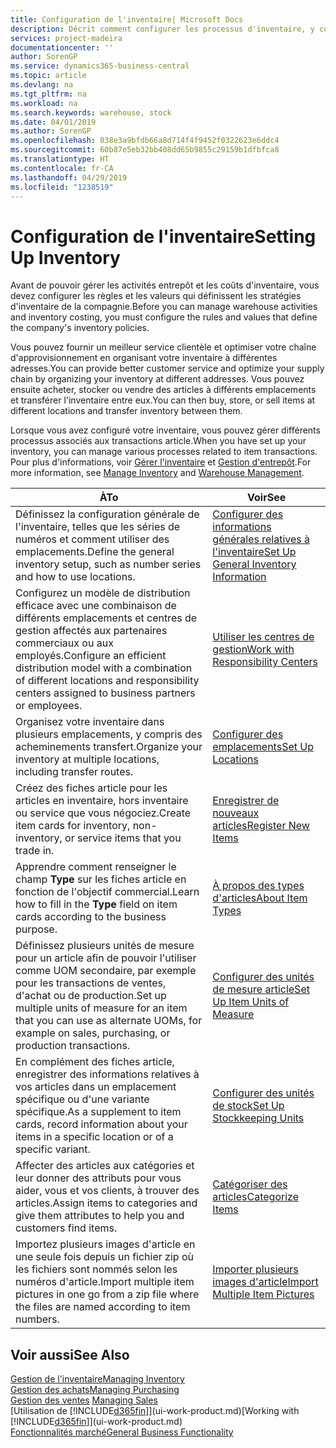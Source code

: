 ```yaml
---
title: Configuration de l'inventaire| Microsoft Docs
description: Décrit comment configurer les processus d'inventaire, y compris les acheminements pour le transfert et les emplacements, tels que des entrepôts.
services: project-madeira
documentationcenter: ''
author: SorenGP
ms.service: dynamics365-business-central
ms.topic: article
ms.devlang: na
ms.tgt_pltfrm: na
ms.workload: na
ms.search.keywords: warehouse, stock
ms.date: 04/01/2019
ms.author: SorenGP
ms.openlocfilehash: 038e3a9bfdb66a8d714f4f9452f0322623e6ddc4
ms.sourcegitcommit: 60b87e5eb32bb408dd65b9855c29159b1dfbfca8
ms.translationtype: HT
ms.contentlocale: fr-CA
ms.lasthandoff: 04/29/2019
ms.locfileid: "1238519"
---
```

# <a name="setting-up-inventory"></a><span data-ttu-id="98c0c-103">Configuration de l'inventaire</span><span class="sxs-lookup"><span data-stu-id="98c0c-103">Setting Up Inventory</span></span>
<span data-ttu-id="98c0c-104">Avant de pouvoir gérer les activités entrepôt et les coûts d'inventaire, vous devez configurer les règles et les valeurs qui définissent les stratégies d'inventaire de la compagnie.</span><span class="sxs-lookup"><span data-stu-id="98c0c-104">Before you can manage warehouse activities and inventory costing, you must configure the rules and values that define the company's inventory policies.</span></span>

<span data-ttu-id="98c0c-105">Vous pouvez fournir un meilleur service clientèle et optimiser votre chaîne d'approvisionnement en organisant votre inventaire à différentes adresses.</span><span class="sxs-lookup"><span data-stu-id="98c0c-105">You can provide better customer service and optimize your supply chain by organizing your inventory at different addresses.</span></span> <span data-ttu-id="98c0c-106">Vous pouvez ensuite acheter, stocker ou vendre des articles à différents emplacements et transférer l'inventaire entre eux.</span><span class="sxs-lookup"><span data-stu-id="98c0c-106">You can then buy, store, or sell items at different locations and transfer inventory between them.</span></span>

<span data-ttu-id="98c0c-107">Lorsque vous avez configuré votre inventaire, vous pouvez gérer différents processus associés aux transactions article.</span><span class="sxs-lookup"><span data-stu-id="98c0c-107">When you have set up your inventory, you can manage various processes related to item transactions.</span></span> <span data-ttu-id="98c0c-108">Pour plus d'informations, voir [Gérer l'inventaire](inventory-manage-inventory.md) et [Gestion d'entrepôt](warehouse-manage-warehouse.md).</span><span class="sxs-lookup"><span data-stu-id="98c0c-108">For more information, see [Manage Inventory](inventory-manage-inventory.md) and [Warehouse Management](warehouse-manage-warehouse.md).</span></span>

| <span data-ttu-id="98c0c-109">À</span><span class="sxs-lookup"><span data-stu-id="98c0c-109">To</span></span> | <span data-ttu-id="98c0c-110">Voir</span><span class="sxs-lookup"><span data-stu-id="98c0c-110">See</span></span> |
| --- | --- |
| <span data-ttu-id="98c0c-111">Définissez la configuration générale de l'inventaire, telles que les séries de numéros et comment utiliser des emplacements.</span><span class="sxs-lookup"><span data-stu-id="98c0c-111">Define the general inventory setup, such as number series and how to use locations.</span></span> |[<span data-ttu-id="98c0c-112">Configurer des informations générales relatives à l'inventaire</span><span class="sxs-lookup"><span data-stu-id="98c0c-112">Set Up General Inventory Information</span></span>](inventory-how-setup-general.md) |
|<span data-ttu-id="98c0c-113">Configurez un modèle de distribution efficace avec une combinaison de différents emplacements et centres de gestion affectés aux partenaires commerciaux ou aux employés.</span><span class="sxs-lookup"><span data-stu-id="98c0c-113">Configure an efficient distribution model with a combination of different locations and responsibility centers assigned to business partners or employees.</span></span>|[<span data-ttu-id="98c0c-114">Utiliser les centres de gestion</span><span class="sxs-lookup"><span data-stu-id="98c0c-114">Work with Responsibility Centers</span></span>](inventory-responsibility-centers.md)|
| <span data-ttu-id="98c0c-115">Organisez votre inventaire dans plusieurs emplacements, y compris des acheminements transfert.</span><span class="sxs-lookup"><span data-stu-id="98c0c-115">Organize your inventory at multiple locations, including transfer routes.</span></span> |[<span data-ttu-id="98c0c-116">Configurer des emplacements</span><span class="sxs-lookup"><span data-stu-id="98c0c-116">Set Up Locations</span></span>](inventory-how-register-new-items.md) |
| <span data-ttu-id="98c0c-117">Créez des fiches article pour les articles en inventaire, hors inventaire ou service que vous négociez.</span><span class="sxs-lookup"><span data-stu-id="98c0c-117">Create item cards for inventory, non-inventory, or service items that you trade in.</span></span> |[<span data-ttu-id="98c0c-118">Enregistrer de nouveaux articles</span><span class="sxs-lookup"><span data-stu-id="98c0c-118">Register New Items</span></span>](inventory-how-register-new-items.md) |
|<span data-ttu-id="98c0c-119">Apprendre comment renseigner le champ **Type** sur les fiches article en fonction de l'objectif commercial.</span><span class="sxs-lookup"><span data-stu-id="98c0c-119">Learn how to fill in the **Type** field on item cards according to the business purpose.</span></span>|[<span data-ttu-id="98c0c-120">À propos des types d'articles</span><span class="sxs-lookup"><span data-stu-id="98c0c-120">About Item Types</span></span>](inventory-about-item-types.md)|
|<span data-ttu-id="98c0c-121">Définissez plusieurs unités de mesure pour un article afin de pouvoir l'utiliser comme UOM secondaire, par exemple pour les transactions de ventes, d'achat ou de production.</span><span class="sxs-lookup"><span data-stu-id="98c0c-121">Set up multiple units of measure for an item that you can use as alternate UOMs, for example on sales, purchasing, or production transactions.</span></span>|[<span data-ttu-id="98c0c-122">Configurer des unités de mesure article</span><span class="sxs-lookup"><span data-stu-id="98c0c-122">Set Up Item Units of Measure</span></span>](inventory-how-setup-units-of-measure.md)|
|<span data-ttu-id="98c0c-123">En complément des fiches article, enregistrer des informations relatives à vos articles dans un emplacement spécifique ou d'une variante spécifique.</span><span class="sxs-lookup"><span data-stu-id="98c0c-123">As a supplement to item cards, record information about your items in a specific location or of a specific variant.</span></span>|[<span data-ttu-id="98c0c-124">Configurer des unités de stock</span><span class="sxs-lookup"><span data-stu-id="98c0c-124">Set Up Stockkeeping Units</span></span>](inventory-how-to-set-up-stockkeeping-units.md)|
| <span data-ttu-id="98c0c-125">Affecter des articles aux catégories et leur donner des attributs pour vous aider, vous et vos clients, à trouver des articles.</span><span class="sxs-lookup"><span data-stu-id="98c0c-125">Assign items to categories and give them attributes to help you and customers find items.</span></span> |[<span data-ttu-id="98c0c-126">Catégoriser des articles</span><span class="sxs-lookup"><span data-stu-id="98c0c-126">Categorize Items</span></span>](inventory-how-categorize-items.md) |
|<span data-ttu-id="98c0c-127">Importez plusieurs images d'article en une seule fois depuis un fichier zip où les fichiers sont nommés selon les numéros d'article.</span><span class="sxs-lookup"><span data-stu-id="98c0c-127">Import multiple item pictures in one go from a zip file where the files are named according to item numbers.</span></span>|[<span data-ttu-id="98c0c-128">Importer plusieurs images d'article</span><span class="sxs-lookup"><span data-stu-id="98c0c-128">Import Multiple Item Pictures</span></span>](inventory-how-import-item-pictures.md)|

## <a name="see-also"></a><span data-ttu-id="98c0c-129">Voir aussi</span><span class="sxs-lookup"><span data-stu-id="98c0c-129">See Also</span></span>
[<span data-ttu-id="98c0c-130">Gestion de l'inventaire</span><span class="sxs-lookup"><span data-stu-id="98c0c-130">Managing Inventory</span></span>](inventory-manage-inventory.md)  
[<span data-ttu-id="98c0c-131">Gestion des achats</span><span class="sxs-lookup"><span data-stu-id="98c0c-131">Managing Purchasing</span></span>](purchasing-manage-purchasing.md)  
<span data-ttu-id="98c0c-132">[Gestion des ventes](sales-manage-sales.md)  </span><span class="sxs-lookup"><span data-stu-id="98c0c-132">[Managing Sales](sales-manage-sales.md)  </span></span>  
<span data-ttu-id="98c0c-133">[Utilisation de [!INCLUDE[d365fin](includes/d365fin_md.md)]](ui-work-product.md)</span><span class="sxs-lookup"><span data-stu-id="98c0c-133">[Working with [!INCLUDE[d365fin](includes/d365fin_md.md)]](ui-work-product.md)</span></span>  
[<span data-ttu-id="98c0c-134">Fonctionnalités marché</span><span class="sxs-lookup"><span data-stu-id="98c0c-134">General Business Functionality</span></span>](ui-across-business-areas.md)

